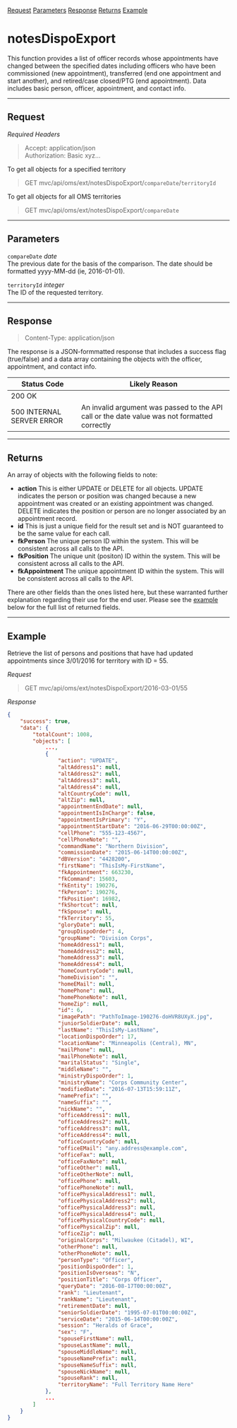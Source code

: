 [Request](#request) 
[Parameters](#parameters) 
[Response](#response) 
[Returns](#returns) 
[Example](#example)  
# notesDispoExport
This function provides a list of officer records whose appointments have changed between the specified dates including officers who have been commissioned (new appointment), transferred (end one appointment and start another), and retired/case closed/PTG (end appointment).  Data includes basic person, officer, appointment, and contact info.

---
## Request
_Required Headers_
>Accept: application/json  
Authorization: Basic xyz...

To get all objects for a specified territory
>GET mvc/api/oms/ext/notesDispoExport/`compareDate`/`territoryId`

To get all objects for all OMS territories
>GET mvc/api/oms/ext/notesDispoExport/`compareDate`

---
## Parameters
`compareDate` _date_  
The previous date for the basis of the comparison.  The date should be formatted yyyy-MM-dd (ie, 2016-01-01).

`territoryId` _integer_  
The ID of the requested territory.

---
## Response
>Content-Type: application/json

The response is a JSON-formmatted response that includes a success flag (true/false) and a data array containing the objects with the officer, appointment, and contact info.

Status Code|Likely Reason
---|---
200 OK|
500 INTERNAL SERVER ERROR|An invalid argument was passed to the API call or the date value was not formatted correctly

---
## Returns
An array of objects with the following fields to note:

* **action** This is either UPDATE or DELETE for all objects.  UPDATE indicates the person or position was changed because a new appointment was created or an existing appointment was changed.  DELETE indicates the position or person are no longer associated by an appointment record. 
* **id** This is just a unique field for the result set and is NOT guaranteed to be the same value for each call.
* **fkPerson** The unique person ID within the system.  This will be consistent across all calls to the API.
* **fkPosition** The unique unit (positon) ID within the system.  This will be consistent across all calls to the API.
* **fkAppointment** The unique appointment ID within the system.  This will be consistent across all calls to the API.

There are other fields than the ones listed here, but these warranted further explanation regarding their use for the end user.  Please see the [example](#example) below for the full list of returned fields.

---
## Example
Retrieve the list of persons and positions that have had updated appointments since 3/01/2016 for territory with ID = 55.

_Request_
>GET mvc/api/oms/ext/notesDispoExport/2016-03-01/55

_Response_
```json
{
    "success": true,
    "data": {
        "totalCount": 1008,
        "objects": [
            ...,
            {
                "action": "UPDATE",
                "altAddress1": null,
                "altAddress2": null,
                "altAddress3": null,
                "altAddress4": null,
                "altCountryCode": null,
                "altZip": null,
                "appointmentEndDate": null,
                "appointmentIsInCharge": false,
                "appointmentIsPrimary": "Y",
                "appointmentStartDate": "2016-06-29T00:00:00Z",
                "cellPhone": "555-123-4567",
                "cellPhoneNote": "",
                "commandName": "Northern Division",
                "commissionDate": "2015-06-14T00:00:00Z",
                "dBVersion": "4428200",
                "firstName": "ThisIsMy-FirstName",
                "fkAppointment": 663230,
                "fkCommand": 15603,
                "fkEntity": 190276,
                "fkPerson": 190276,
                "fkPosition": 16982,
                "fkShortcut": null,
                "fkSpouse": null,
                "fkTerritory": 55,
                "gloryDate": null,
                "groupDispoOrder": 4,
                "groupName": "Division Corps",
                "homeAddress1": null,
                "homeAddress2": null,
                "homeAddress3": null,
                "homeAddress4": null,
                "homeCountryCode": null,
                "homeDivision": "",
                "homeEMail": null,
                "homePhone": null,
                "homePhoneNote": null,
                "homeZip": null,
                "id": 6,
                "imagePath": "PathToImage-190276-doHVR8UXyX.jpg",
                "juniorSoldierDate": null,
                "lastName": "ThisIsMy-LastName",
                "locationDispoOrder": 17,
                "locationName": "Minneapolis (Central), MN",
                "mailPhone": null,
                "mailPhoneNote": null,
                "maritalStatus": "Single",
                "middleName": "",
                "ministryDispoOrder": 1,
                "ministryName": "Corps Community Center",
                "modifiedDate": "2016-07-13T15:59:11Z",
                "namePrefix": "",
                "nameSuffix": "",
                "nickName": "",
                "officeAddress1": null,
                "officeAddress2": null,
                "officeAddress3": null,
                "officeAddress4": null,
                "officeCountryCode": null,
                "officeEMail": "any.address@example.com",
                "officeFax": null,
                "officeFaxNote": null,
                "officeOther": null,
                "officeOtherNote": null,
                "officePhone": null,
                "officePhoneNote": null,
                "officePhysicalAddress1": null,
                "officePhysicalAddress2": null,
                "officePhysicalAddress3": null,
                "officePhysicalAddress4": null,
                "officePhysicalCountryCode": null,
                "officePhysicalZip": null,
                "officeZip": null,
                "originalCorps": "Milwaukee (Citadel), WI",
                "otherPhone": null,
                "otherPhoneNote": null,
                "personType": "Officer",
                "positionDispoOrder": 1,
                "positionIsOverseas": "N",
                "positionTitle": "Corps Officer",
                "queryDate": "2016-08-17T00:00:00Z",
                "rank": "Lieutenant",
                "rankName": "Lieutenant",
                "retirementDate": null,
                "seniorSoldierDate": "1995-07-01T00:00:00Z",
                "serviceDate": "2015-06-14T00:00:00Z",
                "session": "Heralds of Grace",
                "sex": "F",
                "spouseFirstName": null,
                "spouseLastName": null,
                "spouseMiddleName": null,
                "spouseNamePrefix": null,
                "spouseNameSuffix": null,
                "spouseNickName": null,
                "spouseRank": null,
                "territoryName": "Full Territory Name Here"
            },
            ...
        ]
    }
}
```
